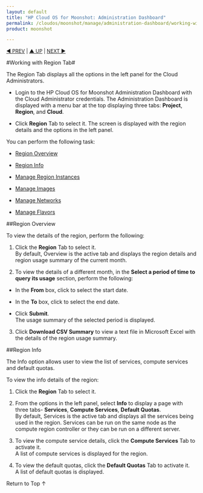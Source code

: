 ```yaml
---
layout: default
title: "HP Cloud OS for Moonshot: Administration Dashboard"
permalink: /cloudos/moonshot/manage/administration-dashboard/working-with-region-tab/
product: moonshot

---
```

<!--PUBLISHED-->

<script>

function PageRefresh {
onLoad="window.refresh"
}

PageRefresh();

</script>

<p style="font-size: small;"> <a href="/cloudos/moonshot/manage/administration-dashboard/before-you-begin/">&#9664; PREV</a> | <a href="/cloudos/moonshot/manage/administration-dashboard/before-you-begin/">&#9650; UP</a> | <a href="/cloudos/moonshot/manage/administration-dashboard/region-instances/"> NEXT &#9654; </p></a>


#Working with Region Tab#

The Region Tab displays all the options in the left panel for the Cloud Administrators.

* Login to the HP Cloud OS for Moonshot Administration Dashboard with the Cloud Administrator credentials.
The Administration Dashboard is displayed with a menu bar at the top displaying three tabs:
**Project**, **Region**, and **Cloud**.

* Click **Region** Tab to select it. 
The screen is displayed with the region details and the options in the left panel.

You can perform the following task:

* <a href="#Region Overview">Region Overview</a>

* <a href="#Region Info">Region Info</a>

* [Manage Region Instances](/cloudos/moonshot/manage/administration-dashboard/region-instances/)

* [Manage Images](/cloudos/moonshot/manage/administration-dashboard/region-images/) 

* [Manage Networks](/cloudos/moonshot/manage/administration-dashboard/region-networks/)

* [Manage Flavors](/cloudos/moonshot/manage/administration-dashboard/region-flavors/)

##Region Overview <a name= "Region Overview"></a>

To view the details of the region, perform the following:

1.	Click the **Region** Tab to select it.<br>
By default, Overview is the active tab and displays the region details and region usage summary of the current month.

2.	To view the details of a different month, in the **Select a period of time to query its usage** section, perform the following:

 * In the **From** box, click to select the start date.
 
 * In the **To** box, click to select the end date.

 * Click **Submit**.<br>
The usage summary of the selected period is displayed.

	

3.	Click **Download CSV Summary** to view a text file in Microsoft Excel with the details of the region usage summary.

##Region Info <a name= "Region Info"></a>

The Info option allows user to view the list of services, compute services and default quotas.

To view the info details of the region:

1.	Click the **Region** Tab to select it.

2.	From the options in the left panel, select **Info** to display a page with three tabs- **Services**, **Compute Services**, **Default Quotas**.<br>
By default, Services is the active tab and displays all the services being used in the region. Services can be run on the same node as the compute region controller or they can be run on a different server.

3.	To view the compute service details, click the **Compute Services** Tab to activate it.<br>
A list of compute services is displayed for the region.

4.	To view the default quotas, click the **Default Quotas** Tab to activate it.<br>
A list of default quotas is displayed.
 

<a href="#top" style="padding:14px 0px 14px 0px; text-decoration: none;"> Return to Top &#8593; </a>
